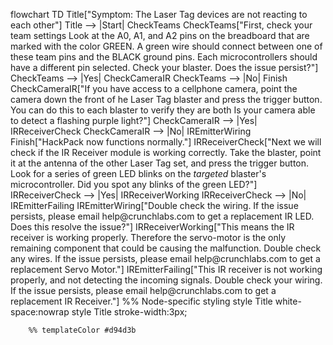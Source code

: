 flowchart TD
        Title["Symptom: The Laser Tag devices are not reacting to each other"]
    Title --> |Start| CheckTeams
    CheckTeams["First, check your team settings Look at the A0, A1, and A2 pins on the breadboard that are marked with the color GREEN. A green wire should connect between one of these team pins and the BLACK ground pins. Each microcontrollers should have a different pin selected. Check your blaster. Does the issue persist?"]
    CheckTeams --> |Yes| CheckCameraIR
    CheckTeams --> |No| Finish
    CheckCameraIR["If you have access to a cellphone camera, point the camera down the front of he Laser Tag blaster and press the trigger button. You can do this to each blaster to verify they are both Is your camera able to detect a flashing purple light?"]
    CheckCameraIR --> |Yes| IRReceiverCheck
    CheckCameraIR --> |No| IREmitterWiring
    Finish["HackPack now functions normally."]
    IRReceiverCheck["Next we will check if the IR Receiver module is working correctly. Take the blaster, point it at the antenna of the other Laser Tag set, and press the trigger button. Look for a series of green LED blinks on the _targeted_ blaster's microcontroller. Did you spot any blinks of the green LED?"]
    IRReceiverCheck --> |Yes| IRReceiverWorking
    IRReceiverCheck --> |No| IREmitterFailing
    IREmitterWiring["Double check the wiring. If the issue persists, please email help\@crunchlabs.com to get a replacement IR LED. Does this resolve the issue?"]
    IRReceiverWorking["This means the IR receiver is working properly. Therefore the servo-motor is the only remaining component that could be causing the malfunction. Double check any wires. If the issue persists, please email help\@crunchlabs.com to get a replacement Servo Motor."]
    IREmitterFailing["This IR receiver is not working properly, and not detecting the incoming signals. Double check your wiring. If the issue persists, please email help\@crunchlabs.com to get a replacement IR Receiver."]
        %% Node-specific styling
        style Title white-space:nowrap
        style Title stroke-width:3px;

        %% templateColor #d94d3b